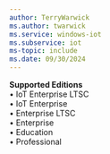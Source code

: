 ```yaml
---
author: TerryWarwick
ms.author: twarwick
ms.service: windows-iot
ms.subservice: iot
ms-topic: include
ms.date: 09/30/2024
---
```


**Supported Editions** </br> &bull; IoT Enterprise LTSC </br> &bull; IoT Enterprise </br> &bull; Enterprise LTSC </br> &bull; Enterprise </br> &bull; Education </br> &bull; Professional 
